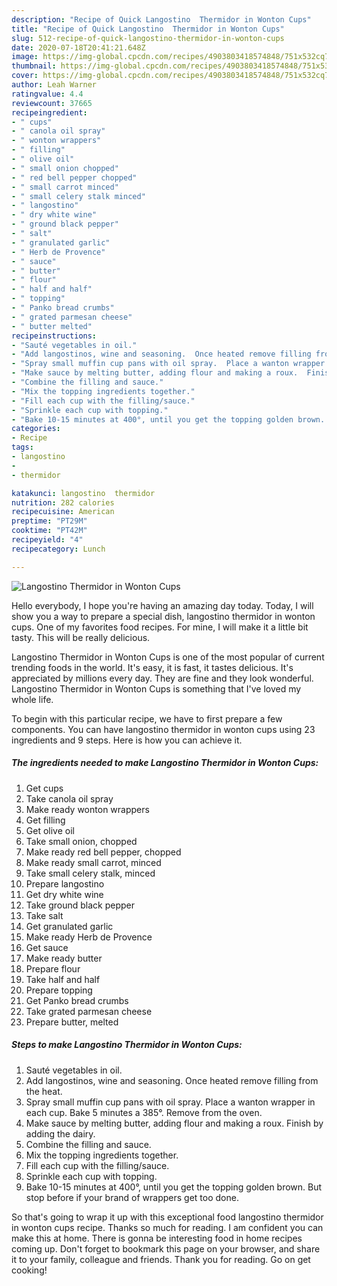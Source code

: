```yaml
---
description: "Recipe of Quick Langostino  Thermidor in Wonton Cups"
title: "Recipe of Quick Langostino  Thermidor in Wonton Cups"
slug: 512-recipe-of-quick-langostino-thermidor-in-wonton-cups
date: 2020-07-18T20:41:21.648Z
image: https://img-global.cpcdn.com/recipes/4903803418574848/751x532cq70/langostino-thermidor-in-wonton-cups-recipe-main-photo.jpg
thumbnail: https://img-global.cpcdn.com/recipes/4903803418574848/751x532cq70/langostino-thermidor-in-wonton-cups-recipe-main-photo.jpg
cover: https://img-global.cpcdn.com/recipes/4903803418574848/751x532cq70/langostino-thermidor-in-wonton-cups-recipe-main-photo.jpg
author: Leah Warner
ratingvalue: 4.4
reviewcount: 37665
recipeingredient:
- " cups"
- " canola oil spray"
- " wonton wrappers"
- " filling"
- " olive oil"
- " small onion chopped"
- " red bell pepper chopped"
- " small carrot minced"
- " small celery stalk minced"
- " langostino"
- " dry white wine"
- " ground black pepper"
- " salt"
- " granulated garlic"
- " Herb de Provence"
- " sauce"
- " butter"
- " flour"
- " half and half"
- " topping"
- " Panko bread crumbs"
- " grated parmesan cheese"
- " butter melted"
recipeinstructions:
- "Sauté vegetables in oil."
- "Add langostinos, wine and seasoning.  Once heated remove filling from the heat."
- "Spray small muffin cup pans with oil spray.  Place a wanton wrapper in each cup. Bake 5 minutes a 385°. Remove from the oven."
- "Make sauce by melting butter, adding flour and making a roux.  Finish by adding the dairy."
- "Combine the filling and sauce."
- "Mix the topping ingredients together."
- "Fill each cup with the filling/sauce."
- "Sprinkle each cup with topping."
- "Bake 10-15 minutes at 400°, until you get the topping golden brown.  But stop before if your brand of wrappers get too done."
categories:
- Recipe
tags:
- langostino
- 
- thermidor

katakunci: langostino  thermidor 
nutrition: 282 calories
recipecuisine: American
preptime: "PT29M"
cooktime: "PT42M"
recipeyield: "4"
recipecategory: Lunch

---
```



![Langostino  Thermidor in Wonton Cups](https://img-global.cpcdn.com/recipes/4903803418574848/751x532cq70/langostino-thermidor-in-wonton-cups-recipe-main-photo.jpg)

Hello everybody, I hope you're having an amazing day today. Today, I will show you a way to prepare a special dish, langostino  thermidor in wonton cups. One of my favorites food recipes. For mine, I will make it a little bit tasty. This will be really delicious.



Langostino  Thermidor in Wonton Cups is one of the most popular of current trending foods in the world. It's easy, it is fast, it tastes delicious. It's appreciated by millions every day. They are fine and they look wonderful. Langostino  Thermidor in Wonton Cups is something that I've loved my whole life.


To begin with this particular recipe, we have to first prepare a few components. You can have langostino  thermidor in wonton cups using 23 ingredients and 9 steps. Here is how you can achieve it.

<!--inarticleads1-->

##### The ingredients needed to make Langostino  Thermidor in Wonton Cups:

1. Get  cups
1. Take  canola oil spray
1. Make ready  wonton wrappers
1. Get  filling
1. Get  olive oil
1. Take  small onion, chopped
1. Make ready  red bell pepper, chopped
1. Make ready  small carrot, minced
1. Take  small celery stalk, minced
1. Prepare  langostino
1. Get  dry white wine
1. Take  ground black pepper
1. Take  salt
1. Get  granulated garlic
1. Make ready  Herb de Provence
1. Get  sauce
1. Make ready  butter
1. Prepare  flour
1. Take  half and half
1. Prepare  topping
1. Get  Panko bread crumbs
1. Take  grated parmesan cheese
1. Prepare  butter, melted




<!--inarticleads2-->

##### Steps to make Langostino  Thermidor in Wonton Cups:

1. Sauté vegetables in oil.
1. Add langostinos, wine and seasoning.  Once heated remove filling from the heat.
1. Spray small muffin cup pans with oil spray.  Place a wanton wrapper in each cup. Bake 5 minutes a 385°. Remove from the oven.
1. Make sauce by melting butter, adding flour and making a roux.  Finish by adding the dairy.
1. Combine the filling and sauce.
1. Mix the topping ingredients together.
1. Fill each cup with the filling/sauce.
1. Sprinkle each cup with topping.
1. Bake 10-15 minutes at 400°, until you get the topping golden brown.  But stop before if your brand of wrappers get too done.




So that's going to wrap it up with this exceptional food langostino  thermidor in wonton cups recipe. Thanks so much for reading. I am confident you can make this at home. There is gonna be interesting food in home recipes coming up. Don't forget to bookmark this page on your browser, and share it to your family, colleague and friends. Thank you for reading. Go on get cooking!
